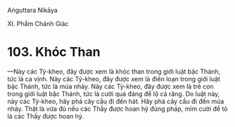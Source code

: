 Aṅguttara Nikāya

XI. Phẩm Chánh Giác

# 103. Khóc Than

—Này các Tỷ-kheo, đây được xem là khóc than trong giới luật bậc Thánh, tức là ca vịnh. Này các Tỷ-kheo, đây được xem là điên loạn trong giới luật bậc Thánh, tức là múa nhảy. Này các Tỷ-kheo, đây được xem là trẻ con trong giới luật bậc Thánh, tức là cười quá đáng để lộ cả răng. Do luật này, này các Tỷ-kheo, hãy phá cây cầu đi đến hát. Hãy phá cây cầu đi đến múa nhảy. Thật là vừa đủ nếu các Thầy được hoan hỷ đúng pháp, mỉm cười để tỏ là các Thầy được hoan hỷ.

